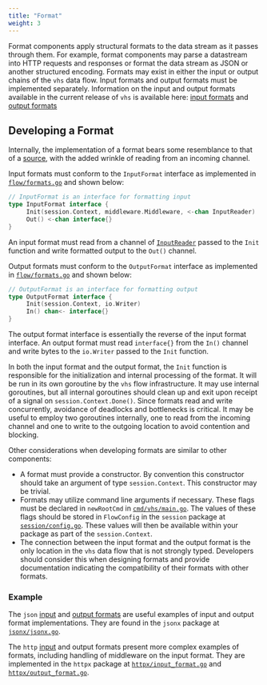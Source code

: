 ```yaml
---
title: "Format"
weight: 3
---
```

Format components apply structural formats to the data stream as it passes through them. For example, format components
may parse a datastream into HTTP requests and responses or format the data stream as JSON or another structured
encoding. Formats may exist in either the input or output chains of the `vhs` data flow. Input formats and output
formats must be implemented separately. Information on the input and output formats available in the current release of
`vhs` is available here: [input formats](/vhs/reference/#input-formats) and [output
formats](/vhs/reference/#output-formats)

## Developing a Format

Internally, the implementation of a format bears some resemblance to that of a [source](/vhs/architecture/source/),
with the added wrinkle of reading from an incoming channel.

Input formats must conform to the `InputFormat` interface as implemented in
[`flow/formats.go`](https://github.com/rename-this/vhs/blob/main/flow/formats.go) and shown below:

```go
// InputFormat is an interface for formatting input
type InputFormat interface {
     Init(session.Context, middleware.Middleware, <-chan InputReader)
     Out() <-chan interface{}
}
```

An input format must read from a channel of
[`InputReader`](https://github.com/rename-this/vhs/blob/main/flow/modifiers.go#L8) passed to the `Init` function and
write formatted output to the `Out()` channel.

Output formats must conform to the `OutputFormat` interface as implemented in
[`flow/formats.go`](https://github.com/rename-this/vhs/blob/main/flow/formats.go) and shown below:

```go
// OutputFormat is an interface for formatting output
type OutputFormat interface {
     Init(session.Context, io.Writer)
     In() chan<- interface{}
}
```

The output format interface is essentially the reverse of the input format interface. An output format must read
`interface{}` from the `In()` channel and write bytes to the `io.Writer` passed to the `Init` function.

In both the input format and the output format, the `Init` function is responsible for the initialization and internal
processing of the format. It will be run in its own goroutine by the `vhs` flow infrastructure. It may use internal
goroutines, but all internal goroutines should clean up and exit upon receipt of a signal on `session.Context.Done()`.
Since formats read and write concurrently, avoidance of deadlocks and bottlenecks is critical. It may be useful to
employ two goroutines internally, one to read from the incoming channel and one to write to the outgoing location to
avoid contention and blocking.

Other considerations when developing formats are similar to other components:

* A format must provide a constructor. By convention this constructor should take an argument of type
`session.Context`. This constructor may be trivial.
* Formats may utilize command line arguments if necessary. These flags must be declared in `newRootCmd` in
[`cmd/vhs/main.go`](https://github.com/rename-this/vhs/blob/main/cmd/vhs/main.go). The values of these flags should be
stored in `FlowConfig` in the `session` package at
[`session/config.go`](https://github.com/rename-this/vhs/blob/main/session/config.go). These values will then be
available within your package as part of the `session.Context`.
* The connection between the input format and the output format is the only location in the `vhs` data flow that is not
strongly typed. Developers should consider this when designing formats and provide documentation indicating the
compatibility of their formats with other formats.

### Example

The `json` [input](/vhs/reference/#json) and [output formats](/vhs/reference/#json-1) are useful examples of input and
output format implementations. They are found in the `jsonx` package at
[`jsonx/jsonx.go`](https://github.com/rename-this/vhs/blob/main/jsonx/jsonx.go).

The `http` [input](/vhs/reference/#http) and output formats present more complex examples of formats, including
handling of middleware on the input format. They are implemented in the `httpx` package at
[`httpx/input_format.go`](https://github.com/rename-this/vhs/blob/main/httpx/input_format.go) and
[`httpx/output_format.go`](https://github.com/rename-this/vhs/blob/main/httpx/output_format.go).
